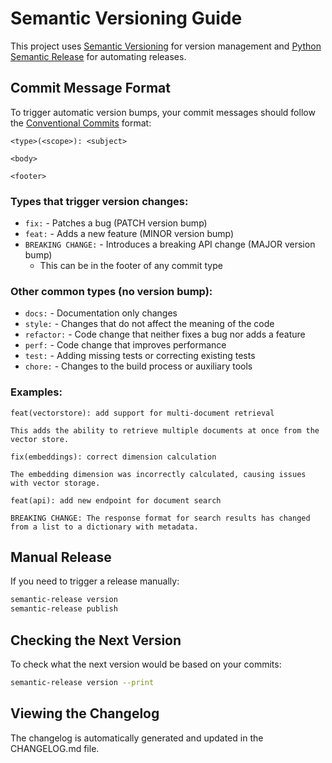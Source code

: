 # Semantic Versioning Guide

This project uses [Semantic Versioning](https://semver.org/) for version management and [Python Semantic Release](https://python-semantic-release.readthedocs.io/) for automating releases.

## Commit Message Format

To trigger automatic version bumps, your commit messages should follow the [Conventional Commits](https://www.conventionalcommits.org/) format:

```
<type>(<scope>): <subject>

<body>

<footer>
```

### Types that trigger version changes:

- `fix:` - Patches a bug (PATCH version bump)
- `feat:` - Adds a new feature (MINOR version bump)
- `BREAKING CHANGE:` - Introduces a breaking API change (MAJOR version bump)
  - This can be in the footer of any commit type

### Other common types (no version bump):

- `docs:` - Documentation only changes
- `style:` - Changes that do not affect the meaning of the code
- `refactor:` - Code change that neither fixes a bug nor adds a feature
- `perf:` - Code change that improves performance
- `test:` - Adding missing tests or correcting existing tests
- `chore:` - Changes to the build process or auxiliary tools

### Examples:

```
feat(vectorstore): add support for multi-document retrieval

This adds the ability to retrieve multiple documents at once from the vector store.
```

```
fix(embeddings): correct dimension calculation

The embedding dimension was incorrectly calculated, causing issues with vector storage.
```

```
feat(api): add new endpoint for document search

BREAKING CHANGE: The response format for search results has changed from a list to a dictionary with metadata.
```

## Manual Release

If you need to trigger a release manually:

```bash
semantic-release version
semantic-release publish
```

## Checking the Next Version

To check what the next version would be based on your commits:

```bash
semantic-release version --print
```

## Viewing the Changelog

The changelog is automatically generated and updated in the CHANGELOG.md file.
